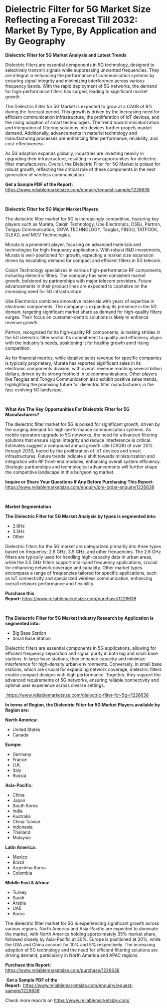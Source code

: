 <p><h1>Dielectric Filter for 5G Market Size Reflecting a Forecast Till 2032: Market By Type, By Application and By Geography</h1></p><p><strong>Dielectric Filter for 5G Market Analysis and Latest Trends</strong></p>
<p><p>Dielectric filters are essential components in 5G technology, designed to selectively transmit signals while suppressing unwanted frequencies. They are integral in enhancing the performance of communication systems by ensuring signal integrity and minimizing interference across various frequency bands. With the rapid deployment of 5G networks, the demand for high-performance filters has surged, leading to significant market growth.</p><p>The Dielectric Filter for 5G Market is expected to grow at a CAGR of 9% during the forecast period. This growth is driven by the increasing need for efficient communication infrastructure, the proliferation of IoT devices, and the rising adoption of smart technologies. The trend toward miniaturization and integration of filtering solutions into devices further propels market demand. Additionally, advancements in material technology and manufacturing processes are enhancing filter performance, reliability, and cost-effectiveness.</p><p>As 5G adoption expands globally, industries are investing heavily in upgrading their infrastructure, resulting in new opportunities for dielectric filter manufacturers. Overall, the Dielectric Filter for 5G Market is poised for robust growth, reflecting the critical role of these components in the next generation of wireless communication.</p></p>
<p><strong>Get a Sample PDF of the Report:&nbsp;</strong> <a href="https://www.reliablemarketsize.com/enquiry/request-sample/1226638?utm_campaign=3269&utm_medium=2&utm_source=Github&utm_content=ia&utm_term=08042025&utm_id=dielectric-filter-for-5g">https://www.reliablemarketsize.com/enquiry/request-sample/1226638</a></p>
<p>&nbsp;</p>
<p><strong>Dielectric Filter for 5G Major Market Players</strong></p>
<p><p>The dielectric filter market for 5G is increasingly competitive, featuring key players such as Murata, Caiqin Technology, Ube Electronics, DSBJ, Partron, Tongyu Communication, GOVA TECHNOLOGY, Taoglas, FINGU, TATFOOK, GLEAD, and MCV Technologies. </p><p>Murata is a prominent player, focusing on advanced materials and technologies for high-frequency applications. With robust R&D investments, Murata is well-positioned for growth, expecting a market size expansion driven by escalating demand for compact and efficient filters in 5G telecom.</p><p>Caiqin Technology specializes in various high-performance RF components, including dielectric filters. The company has seen consistent market growth, bolstered by partnerships with major telecom providers. Future advancements in their product lines are expected to capitalize on the increasing need for 5G infrastructure.</p><p>Ube Electronics combines innovative materials with years of expertise in electronic components. The company is expanding its presence in the 5G domain, targeting significant market share as demand for high-quality filters surges. Their focus on customer-centric solutions is likely to enhance revenue growth.</p><p>Partron, recognized for its high-quality RF components, is making strides in the 5G dielectric filter sector. Its commitment to quality and efficiency aligns with the industry's needs, positioning it for healthy growth amid rising competition.</p><p>As for financial metrics, while detailed sales revenue for specific companies is typically proprietary, Murata has reported significant sales in its electronic components division, with overall revenue reaching several billion dollars, driven by its strong foothold in telecommunications. Other players like Taoglas and Tongyu Communication also exhibit positive sales trends, highlighting the promising future for dielectric filter manufacturers in the fast-evolving 5G landscape.</p></p>
<p>&nbsp;</p>
<p><strong>What Are The Key Opportunities For Dielectric Filter for 5G Manufacturers?</strong></p>
<p><p>The dielectric filter market for 5G is poised for significant growth, driven by the surging demand for high-performance communication systems. As mobile operators upgrade to 5G networks, the need for advanced filtering solutions that ensure signal integrity and reduce interference is critical. Estimates suggest a compound annual growth rate (CAGR) of over 20% through 2030, fueled by the proliferation of IoT devices and smart infrastructures. Future trends indicate a shift towards miniaturization and integration with RF front-end modules, enhancing overall system efficiency. Strategic partnerships and technological advancements will further shape the competitive landscape in this burgeoning market.</p></p>
<p><strong>Inquire or Share Your Questions If Any Before Purchasing This Report:</strong> <a href="https://www.reliablemarketsize.com/enquiry/pre-order-enquiry/1226638?utm_campaign=3269&utm_medium=2&utm_source=Github&utm_content=ia&utm_term=08042025&utm_id=dielectric-filter-for-5g">https://www.reliablemarketsize.com/enquiry/pre-order-enquiry/1226638</a></p>
<p>&nbsp;</p>
<p><strong>Market Segmentation</strong></p>
<p><strong>The Dielectric Filter for 5G Market Analysis by types is segmented into:</strong></p>
<p><ul><li>2.6Hz</li><li>3.5Hz</li><li>Other</li></ul></p>
<p><p>Dielectric filters for the 5G market are categorized primarily into three types based on frequency: 2.6 GHz, 3.5 GHz, and other frequencies. The 2.6 GHz filters are typically used for handling high-capacity data in urban areas, while the 3.5 GHz filters support mid-band frequency applications, crucial for enhancing network coverage and capacity. Other market types encompass a range of frequencies tailored for specific applications, such as IoT connectivity and specialized wireless communication, enhancing overall network performance and flexibility.</p></p>
<p><strong>Purchase this Report:&nbsp;</strong><a href="https://www.reliablemarketsize.com/purchase/1226638?utm_campaign=3269&utm_medium=2&utm_source=Github&utm_content=ia&utm_term=08042025&utm_id=dielectric-filter-for-5g">https://www.reliablemarketsize.com/purchase/1226638</a></p>
<p>&nbsp;</p>
<p><strong>The Dielectric Filter for 5G Market Industry Research by Application is segmented into:</strong></p>
<p><ul><li>Big Base Station</li><li>Small Base Station</li></ul></p>
<p><p>Dielectric filters are essential components in 5G applications, allowing for efficient frequency separation and signal purity in both big and small base stations. In large base stations, they enhance capacity and minimize interference for high-density urban environments. Conversely, in small base stations, which are crucial for expanding network coverage, dielectric filters enable compact designs with high performance. Together, they support the advanced requirements of 5G networks, ensuring reliable connectivity and optimal user experience across diverse settings.</p></p>
<p><a href="https://www.reliablemarketsize.com/dielectric-filter-for-5g-r1226638?utm_campaign=3269&utm_medium=2&utm_source=Github&utm_content=ia&utm_term=08042025&utm_id=dielectric-filter-for-5g">&nbsp;https://www.reliablemarketsize.com/dielectric-filter-for-5g-r1226638</a></p>
<p><strong>In terms of Region, the Dielectric Filter for 5G Market Players available by Region are:</strong></p>
<p>
    <p> <strong> North America: </strong>
        <ul>
            <li>United States</li>
            <li>Canada</li>
        </ul>
        </p> 
    <p> <strong> Europe: </strong>
        <ul>
            <li>Germany</li>
            <li>France</li>
            <li>U.K.</li>
            <li>Italy</li>
            <li>Russia</li>
        </ul>
        </p> 
    <p> <strong> Asia-Pacific: </strong>
        <ul>
            <li>China</li>
            <li>Japan</li>
            <li>South Korea</li>
            <li>India</li>
            <li>Australia</li>
            <li>China Taiwan</li>
            <li>Indonesia</li>
            <li>Thailand</li>
            <li>Malaysia</li>
        </ul>
        </p> 
    <p> <strong> Latin America: </strong>
        <ul>
            <li>Mexico</li>
            <li>Brazil</li>
            <li>Argentina Korea</li>
            <li>Colombia</li>
        </ul>
        </p> 
    <p> <strong> Middle East & Africa: </strong>
        <ul>
            <li>Turkey</li>
            <li>Saudi</li>
            <li>Arabia</li>
            <li>UAE</li>
            <li>Korea</li>
        </ul>
    </p>
    </p>
<p><p>The dielectric filter market for 5G is experiencing significant growth across various regions. North America and Asia-Pacific are expected to dominate the market, with North America holding approximately 35% market share, followed closely by Asia-Pacific at 30%. Europe is positioned at 20%, while the USA and China account for 10% and 5% respectively. The increasing adoption of 5G technology and the need for efficient filtering solutions are driving demand, particularly in North America and APAC regions.</p></p>
<p><strong>Purchase this Report: </strong><a href="https://www.reliablemarketsize.com/purchase/1226638?utm_campaign=3269&utm_medium=2&utm_source=Github&utm_content=ia&utm_term=08042025&utm_id=dielectric-filter-for-5g">https://www.reliablemarketsize.com/purchase/1226638</a></p>
<p>&nbsp;<strong>Get a Sample PDF of the Report:&nbsp;&nbsp;</strong><a href="https://www.reliablemarketsize.com/enquiry/request-sample/1226638?utm_campaign=3269&utm_medium=2&utm_source=Github&utm_content=ia&utm_term=08042025&utm_id=dielectric-filter-for-5g">https://www.reliablemarketsize.com/enquiry/request-sample/1226638</a></p>
<p><strong></strong></p>
<p>Check more reports on <a href="https://www.reliablemarketsize.com/?utm_campaign=3269&utm_medium=2&utm_source=Github&utm_content=ia&utm_term=08042025&utm_id=dielectric-filter-for-5g">https://www.reliablemarketsize.com/</a></p>
